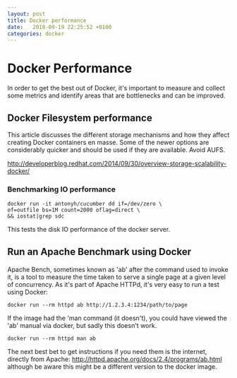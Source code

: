 ```yaml
---
layout: post
title: Docker performance
date:   2018-09-19 22:25:52 +0100
categories: docker
---
```

Docker Performance
===========

In order to get the best out of Docker, it's important to measure and
collect some metrics and identify areas that are bottlenecks and can be
improved.

Docker Filesystem performance 
------------------------------

This article discusses the different storage mechanisms and how they
affect creating Docker containers en masse. Some of the newer options
are considerably quicker and should be used if they are available. Avoid
AUFS.

<http://developerblog.redhat.com/2014/09/30/overview-storage-scalability-docker/>

### Benchmarking IO performance

    docker run -it antonyh/cucumber dd if=/dev/zero \ 
    of=outfile bs=1M count=2000 oflag=direct \
    && iostat|grep sdc 

This tests the disk IO performance of the docker server.

Run an Apache Benchmark using Docker
------------------------------------

#### 

Apache Bench, sometimes known as 'ab' after the command used to invoke
it, is a tool to measure the time taken to serve a single page at a
given level of concurrency. As it's part of Apache HTTPd, it's very easy
to run a test using Docker:

    docker run --rm httpd ab http://1.2.3.4:1234/path/to/page

If the image had the 'man command (it doesn't), you could have viewed
the 'ab' manual via docker, but sadly this doesn't work.

    docker run --rm httpd man ab

The next best bet to get instructions if you need them is the internet,
directly from Apache:
<http://httpd.apache.org/docs/2.4/programs/ab.html> although be aware
this might be a different version to the docker image.
